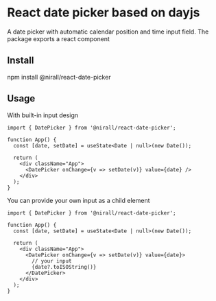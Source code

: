# React date picker based on dayjs

A date picker with automatic calendar position and time input field. The package exports a react component <DatePicker />

## Install
npm install @nirall/react-date-picker

## Usage
With built-in input design

```
import { DatePicker } from '@nirall/react-date-picker';

function App() {
  const [date, setDate] = useState<Date | null>(new Date());

  return (
    <div className="App">
      <DatePicker onChange={v => setDate(v)} value={date} />
    </div>
  );
}
```

You can provide your own input as a child element

```
import { DatePicker } from '@nirall/react-date-picker';

function App() {
  const [date, setDate] = useState<Date | null>(new Date());

  return (
    <div className="App">
      <DatePicker onChange={v => setDate(v)} value={date}>
        // your input
        {date?.toISOString()}
      </DatePicker>
    </div>
  );
}
```